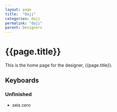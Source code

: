 ```yaml
---
layout: page
title:  "Daji"
categories: daji
permalink: "daji"
parent: Designers
---
```

# {{page.title}}

This is the home page for the designer, {{page.title}}.

## Keyboards

### Unfinished

- seis cero
